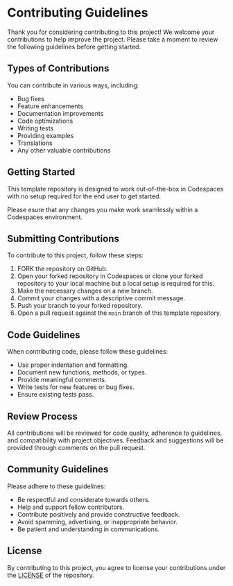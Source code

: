 # Contributing Guidelines

Thank you for considering contributing to this project! We welcome your contributions to help improve the project. Please take a moment to review the following guidelines before getting started.

## Types of Contributions

You can contribute in various ways, including:

- Bug fixes
- Feature enhancements
- Documentation improvements
- Code optimizations
- Writing tests
- Providing examples
- Translations
- Any other valuable contributions

## Getting Started

This template repository is designed to work out-of-the-box in Codespaces with no setup required for the end user to get started.

Please esure that any changes you make work seamlessly within a Codespaces environment.

## Submitting Contributions

To contribute to this project, follow these steps:

1. FORK the repository on GitHub.
2. Open your forked repository in Codespaces or clone your forked repository to your local machine but a local setup is required for this.
3. Make the necessary changes on a new branch.
4. Commit your changes with a descriptive commit message.
5. Push your branch to your forked repository.
6. Open a pull request against the `main` branch of this template repository.

## Code Guidelines

When contributing code, please follow these guidelines:

- Use proper indentation and formatting.
- Document new functions, methods, or types.
- Provide meaningful comments.
- Write tests for new features or bug fixes.
- Ensure existing tests pass.

## Review Process

All contributions will be reviewed for code quality, adherence to guidelines, and compatibility with project objectives. Feedback and suggestions will be provided through comments on the pull request.

## Community Guidelines

Please adhere to these guidelines:

- Be respectful and considerate towards others.
- Help and support fellow contributors.
- Contribute positively and provide constructive feedback.
- Avoid spamming, advertising, or inappropriate behavior.
- Be patient and understanding in communications.

## License

By contributing to this project, you agree to license your contributions under the [LICENSE](https://github.com/liamchampton/go-codespaces-template/blob/main/LICENSE) of the repository.

